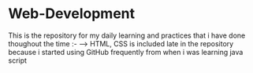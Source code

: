 # Web-Development
This is the repository for my daily learning and practices that i have done thoughout the time :-
--> HTML, CSS is included late in the repository because i started using GitHub frequently from when i was learning java script
